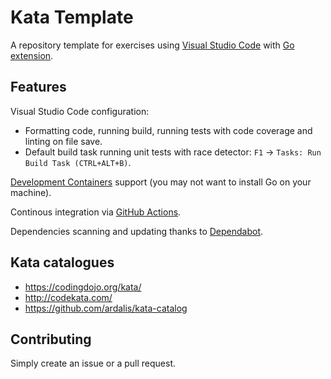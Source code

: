 # Kata Template

A repository template for exercises using [Visual Studio Code](https://code.visualstudio.com) with [Go extension](https://code.visualstudio.com/docs/languages/go).

## Features

Visual Studio Code configuration:

- Formatting code, running build, running tests with code coverage and linting on file save.
- Default build task running unit tests with race detector: `F1` -> `Tasks: Run Build Task (CTRL+ALT+B)`.

[Development Containers](https://code.visualstudio.com/docs/remote/containers) support (you may not want to install Go on your machine).

Continous integration via [GitHub Actions](https://github.com/features/actions).

Dependencies scanning and updating thanks to [Dependabot](https://dependabot.com).

## Kata catalogues

- <https://codingdojo.org/kata/>
- <http://codekata.com/>
- <https://github.com/ardalis/kata-catalog>

## Contributing

Simply create an issue or a pull request.
